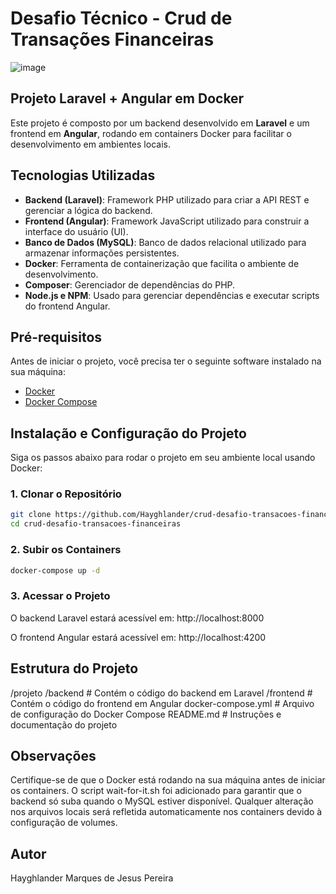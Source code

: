 # Desafio Técnico - Crud de Transações Financeiras

![image](https://github.com/user-attachments/assets/791626c8-7a38-425a-81b1-778218cca487)

## Projeto Laravel + Angular em Docker

Este projeto é composto por um backend desenvolvido em **Laravel** e um frontend em **Angular**, rodando em containers Docker para facilitar o desenvolvimento em ambientes locais.

## Tecnologias Utilizadas

- **Backend (Laravel)**: Framework PHP utilizado para criar a API REST e gerenciar a lógica do backend.
- **Frontend (Angular)**: Framework JavaScript utilizado para construir a interface do usuário (UI).
- **Banco de Dados (MySQL)**: Banco de dados relacional utilizado para armazenar informações persistentes.
- **Docker**: Ferramenta de containerização que facilita o ambiente de desenvolvimento.
- **Composer**: Gerenciador de dependências do PHP.
- **Node.js e NPM**: Usado para gerenciar dependências e executar scripts do frontend Angular.

## Pré-requisitos

Antes de iniciar o projeto, você precisa ter o seguinte software instalado na sua máquina:

- [Docker](https://docs.docker.com/get-docker/)
- [Docker Compose](https://docs.docker.com/compose/install/)

## Instalação e Configuração do Projeto

Siga os passos abaixo para rodar o projeto em seu ambiente local usando Docker:

### 1. Clonar o Repositório

```bash
git clone https://github.com/Hayghlander/crud-desafio-transacoes-financeiras
cd crud-desafio-transacoes-financeiras
```

### 2. Subir os Containers

```bash
docker-compose up -d
```

### 3. Acessar o Projeto

O backend Laravel estará acessível em: http://localhost:8000

O frontend Angular estará acessível em: http://localhost:4200


## Estrutura do Projeto

/projeto
  /backend       # Contém o código do backend em Laravel
  /frontend      # Contém o código do frontend em Angular
  docker-compose.yml  # Arquivo de configuração do Docker Compose
  README.md      # Instruções e documentação do projeto


## Observações

Certifique-se de que o Docker está rodando na sua máquina antes de iniciar os containers.
O script wait-for-it.sh foi adicionado para garantir que o backend só suba quando o MySQL estiver disponível.
Qualquer alteração nos arquivos locais será refletida automaticamente nos containers devido à configuração de volumes.


## Autor

Hayghlander Marques de Jesus Pereira
